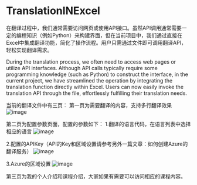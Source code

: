 # TranslationINExcel
在翻译过程中，我们通常需要访问网页或使用API接口。虽然API调用通常需要一定的编程知识（例如Python）来构建界面，但在当前项目中，我们通过直接在Excel中集成翻译功能，简化了操作流程。用户只需通过文件即可调用翻译API，轻松实现翻译需求。


During the translation process, we often need to access web pages or utilize API interfaces. Although API calls typically require some programming knowledge (such as Python) to construct the interface, in the current project, we have streamlined the operation by integrating the translation function directly within Excel. Users can now easily invoke the translation API through the file, effortlessly fulfilling their translation needs.


当前的翻译文件中有三页：
第一页为需要翻译的内容，支持多行翻译效果
![image](https://github.com/user-attachments/assets/6ffd5c5a-7639-47d8-a8e9-9f4ab9738039)

第二页为配置参数页面，配置的参数如下：
  1.翻译的语言代码，在语言列表中选择相应的语言
![image](https://github.com/user-attachments/assets/fb350da1-7c23-4f89-b241-1c2ed50752c6)
  
  2.配置的APIKey（API的Key和区域设置请参考另外一篇文章：如何创建Azure的翻译服务）
![image](https://github.com/user-attachments/assets/eecab813-775b-4048-8430-46bdde483913)

  
  3.Azure的区域设置
![image](https://github.com/user-attachments/assets/12b093a1-3a83-43be-9d9e-99ae4977a497)

  
第三页为我的个人介绍和课程介绍，大家如果有需要可以访问相应的课程内容。
